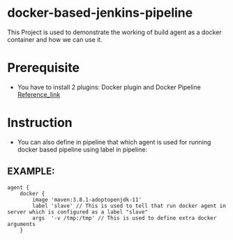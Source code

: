 # docker-based-jenkins-pipeline

This Project is used to demonstrate the working of build agent as a docker container and how we can use it.

# Prerequisite
- You have to install 2 plugins: Docker plugin and Docker Pipeline [Reference_link](https://stackoverflow.com/questions/62253474/jenkins-invalid-agent-type-docker-specified-must-be-one-of-any-label-none)

# Instruction
- You can also define in pipeline that which agent is used for running docker based pipeline using label in pipeline: 
## EXAMPLE: 
```
agent {
    docker {
        image 'maven:3.8.1-adoptopenjdk-11'
        label 'slave' // This is used to tell that run docker agent in server which is configured as a label "slave"
        args  '-v /tmp:/tmp' // This is used to define extra docker arguments
    }
    

